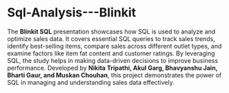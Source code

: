 # Sql-Analysis---Blinkit  

The **Blinkit SQL** presentation showcases how SQL is used to analyze and optimize sales data. It covers essential SQL queries to track sales trends, identify best-selling items, compare sales across different outlet types, and examine factors like item fat content and customer ratings. By leveraging SQL, the study helps in making data-driven decisions to improve business performance. Developed by **Nikita Tripathi, Akul Garg, Bhavyanshu Jain, Bharti Gaur, and Muskan Chouhan**, this project demonstrates the power of SQL in managing and understanding sales data effectively.
